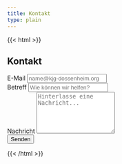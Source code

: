 ```yaml
---
title: Kontakt
type: plain
---
```

{{< html >}}
<section class="bg-white dark:bg-gray-900">
    <div class="max-w-screen-md px-4 py-8 mx-auto lg:py-16">
        <h2 class="mb-4 text-4xl font-extrabold tracking-tight text-center text-gray-900 dark:text-white">Kontakt
        </h2>
        <form method="POST" action="{{ .Site.BaseURL }}/send-email.php" class="space-y-8">
            <div>
                <label for="email"
                    class="block mb-2 text-sm font-medium text-gray-900 dark:text-gray-300">E-Mail</label>
                <input type="email" id="email"
                    class="shadow-sm bg-gray-50 border border-gray-300 text-gray-900 text-sm rounded-lg focus:ring-primary-500 focus:border-primary-500 block w-full p-2.5 dark:bg-gray-700 dark:border-gray-600 dark:placeholder-gray-400 dark:text-white dark:focus:ring-primary-500 dark:focus:border-primary-500 dark:shadow-sm-light"
                    placeholder="name@kjg-dossenheim.org" required>
            </div>
            <div>
                <label for="subject"
                    class="block mb-2 text-sm font-medium text-gray-900 dark:text-gray-300">Betreff</label>
                <input type="text" id="subject"
                    class="block w-full p-3 text-sm text-gray-900 border border-gray-300 rounded-lg shadow-sm bg-gray-50 focus:ring-primary-500 focus:border-primary-500 dark:bg-gray-700 dark:border-gray-600 dark:placeholder-gray-400 dark:text-white dark:focus:ring-primary-500 dark:focus:border-primary-500 dark:shadow-sm-light"
                    placeholder="Wie können wir helfen?" required>
            </div>
            <div class="sm:col-span-2">
                <label for="message"
                    class="block mb-2 text-sm font-medium text-gray-900 dark:text-gray-400">Nachricht</label>
                <textarea id="message" rows="6"
                    class="block p-2.5 w-full text-sm text-gray-900 bg-gray-50 rounded-lg shadow-sm border border-gray-300 focus:ring-primary-500 focus:border-primary-500 dark:bg-gray-700 dark:border-gray-600 dark:placeholder-gray-400 dark:text-white dark:focus:ring-primary-500 dark:focus:border-primary-500"
                    placeholder="Hinterlasse eine Nachricht..."></textarea>
            </div>
            <button type="submit"
                class="px-5 py-3 text-sm font-medium text-center text-white rounded-lg bg-primary-500 sm:w-fit hover:bg-primary-500-focus focus:ring-4 focus:outline-none focus:ring-primary-300 dark:bg-primary-500-600 dark:hover:bg-primary-500-700 dark:focus:ring-primary-800">Senden</button>
        </form>
    </div>
</section>
{{< /html >}}